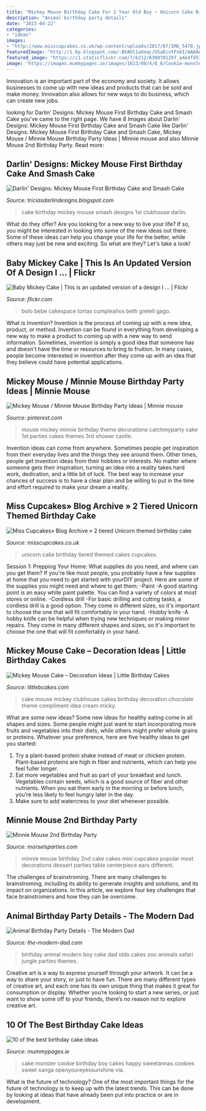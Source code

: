 ```yaml
---
title: "Mickey Mouse Birthday Cake For 2 Year Old Boy ~ Unicorn Cake Birthday Tiered Themed Cakes Cupcakes"
description: "Animal birthday party details"
date: "2023-04-22"
categories:
- "ideas"
images:
- "http://www.misscupcakes.co.uk/wp-content/uploads/2017/07/IMG_5478.jpg"
featuredImage: "http://1.bp.blogspot.com/-BXAHl1aXnqc/USaEcvtFnbI/AAAAAAAABGs/y28Ptc4h6uQ/s1600/Vincent+Birthday+CAke.jpg"
featured_image: "https://c1.staticflickr.com/7/6212/6308781297_a4e4fd535c_b.jpg"
image: "https://images.mummypages.ie/images/1613/80/4/8_6/Cookie-monster-cake.jpg"
---
```



Innovation is an important part of the economy and society. It allows businesses to come up with new ideas and products that can be sold and make money. Innovation also allows for new ways to do business, which can create new jobs.

	

		
looking for Darlin&#039; Designs: Mickey Mouse First Birthday Cake and Smash Cake you've came to the right page. We have 8 Images about Darlin&#039; Designs: Mickey Mouse First Birthday Cake and Smash Cake like Darlin&#039; Designs: Mickey Mouse First Birthday Cake and Smash Cake, Mickey Mouse / Minnie Mouse Birthday Party Ideas | Minnie mouse and also Minnie Mouse 2nd Birthday Party. Read more:
		
    
## Darlin&#039; Designs: Mickey Mouse First Birthday Cake And Smash Cake

<img loading=lazy src="http://1.bp.blogspot.com/-BXAHl1aXnqc/USaEcvtFnbI/AAAAAAAABGs/y28Ptc4h6uQ/s1600/Vincent+Birthday+CAke.jpg" onerror="this.onerror=null;this.src='https://tse2.mm.bing.net/th?id=OIP.RrMIhki31RWbTbaFr4SqRwHaLh&amp;pid=15.1';" alt="Darlin&#039; Designs: Mickey Mouse First Birthday Cake and Smash Cake">

_Source: triciasdarlindesigns.blogspot.com_

>cake birthday mickey mouse smash designs 1st clubhouse darlin. 

	

What do they offer?
Are you looking for a new way to live your life? If so, you might be interested in looking into some of the new ideas out there. Some of these ideas can help you change your life for the better, while others may just be new and exciting. So what are they? Let's take a look!

    
## Baby Mickey Cake | This Is An Updated Version Of A Design I … | Flickr

<img loading=lazy src="https://c1.staticflickr.com/7/6212/6308781297_a4e4fd535c_b.jpg" onerror="this.onerror=null;this.src='https://tse3.mm.bing.net/th?id=OIP.z-s3yNtJRahjthjfUGvbPAHaJn&amp;pid=15.1';" alt="Baby Mickey Cake | This is an updated version of a design I … | Flickr">

_Source: flickr.com_

>bolo bebe cakespace tortas cumpleaños beth gretell gago. 

	

What is Invention?
Invention is the process of coming up with a new idea, product, or method. Invention can be found in everything from developing a new way to make a product to coming up with a new way to send information. Sometimes, invention is simply a good idea that someone has and doesn't have the time or resources to bring to fruition. In many cases, people become interested in invention after they come up with an idea that they believe could have potential applications.

    
## Mickey Mouse / Minnie Mouse Birthday Party Ideas | Minnie Mouse

<img loading=lazy src="https://i.pinimg.com/originals/eb/11/9a/eb119aca8380996a16a1fa55d87fa843.jpg" onerror="this.onerror=null;this.src='https://tse1.mm.bing.net/th?id=OIP.aRF-4KvrrLcoq73hHGwL3QHaJ4&amp;pid=15.1';" alt="Mickey Mouse / Minnie Mouse Birthday Party Ideas | Minnie mouse">

_Source: pinterest.com_

>mouse mickey minnie birthday theme decorations catchmyparty cake 1st parties cakes themes 3rd shower castle. 

	

Invention ideas can come from anywhere. Sometimes people get inspiration from their everyday lives and the things they see around them. Other times, people get invention ideas from their hobbies or interests. No matter where someone gets their inspiration, turning an idea into a reality takes hard work, dedication, and a little bit of luck. The best way to increase your chances of success is to have a clear plan and be willing to put in the time and effort required to make your dream a reality.

    
## Miss Cupcakes» Blog Archive » 2 Tiered Unicorn Themed Birthday Cake

<img loading=lazy src="http://www.misscupcakes.co.uk/wp-content/uploads/2017/07/IMG_5478.jpg" onerror="this.onerror=null;this.src='https://tse4.mm.bing.net/th?id=OIP.tAXTtRA_De_Ey60VQea4WAHaJE&amp;pid=15.1';" alt="Miss Cupcakes» Blog Archive » 2 tiered Unicorn themed birthday cake">

_Source: misscupcakes.co.uk_

>unicorn cake birthday tiered themed cakes cupcakes. 

	

Session 1: Prepping Your Home: What supplies do you need, and where can you get them?
If you're like most people, you probably have a few supplies at home that you need to get started with yourDIY project. Here are some of the supplies you might need and where to get them:
-Paint -A good starting point is an easy white paint palette. You can find a variety of colors at most stores or online. 
-Cordless drill -For basic drilling and cutting tasks, a cordless drill is a good option. They come in different sizes, so it's important to choose the one that will fit comfortably in your hand. 
-Hobby knife -A hobby knife can be helpful when trying new techniques or making minor repairs. They come in many different shapes and sizes, so it's important to choose the one that will fit comfortably in your hand.

    
## Mickey Mouse Cake – Decoration Ideas | Little Birthday Cakes

<img loading=lazy src="http://www.littlebcakes.com/wp-content/uploads/2013/08/Mickey-Mouse-Cake-Images.jpg" onerror="this.onerror=null;this.src='https://tse4.mm.bing.net/th?id=OIP.IeTo6iAJKbwmv1WpTI0TewHaE7&amp;pid=15.1';" alt="Mickey Mouse Cake – Decoration Ideas | Little Birthday Cakes">

_Source: littlebcakes.com_

>cake mouse mickey clubhouse cakes birthday decoration chocolate theme compliment idea cream micky. 

	

What are some new ideas?
Some new ideas for healthy eating come in all shapes and sizes. Some people might just want to start incorporating more fruits and vegetables into their diets, while others might prefer whole grains or proteins. Whatever your preference, here are five healthy ideas to get you started: 
1) Try a plant-based protein shake instead of meat or chicken protein. Plant-based proteins are high in fiber and nutrients, which can help you feel fuller longer. 
2) Eat more vegetables and fruit as part of your breakfast and lunch. Vegetables contain seeds, which is a good source of fiber and other nutrients. When you eat them early in the morning or before lunch, you’re less likely to feel hungry later in the day. 
3) Make sure to add watercress to your diet whenever possible.

    
## Minnie Mouse 2nd Birthday Party

<img loading=lazy src="http://4.bp.blogspot.com/-nSeJB7A8YaQ/UT04lqS_UaI/AAAAAAAABUg/xeXPyfa0v-o/s1600/IMG_5768.JPG" onerror="this.onerror=null;this.src='https://tse1.mm.bing.net/th?id=OIP.Scnh7JtaLx3CHb76UQH4mgHaLH&amp;pid=15.1';" alt="Minnie Mouse 2nd Birthday Party">

_Source: morselsparties.com_

>minnie mouse birthday 2nd cake cakes mini cupcakes popular most decorations dessert parties table centerpiece ears different. 

	

The challenges of brainstroming.
There are many challenges to brainstroming, including its ability to generate insights and solutions, and its impact on organizations. In this article, we explore four key challenges that face brainstromers and how they can be overcome.

    
## Animal Birthday Party Details - The Modern Dad

<img loading=lazy src="https://i1.wp.com/www.the-modern-dad.com/wp-content/uploads/2015/08/dolcebellabyerincake.jpg?resize=700%2C952" onerror="this.onerror=null;this.src='https://tse3.mm.bing.net/th?id=OIP.dqnK9LuE-oUkHvn6Kt3uqAHaKE&amp;pid=15.1';" alt="Animal Birthday Party Details - The Modern Dad">

_Source: the-modern-dad.com_

>birthday animal modern boy cake dad olds cakes zoo animals safari jungle parties themes. 

	

Creative art is a way to express yourself through your artwork. It can be a way to share your story, or just to have fun. There are many different types of creative art, and each one has its own unique thing that makes it great for consumption or display. Whether you’re looking to start a new series, or just want to show some off to your friends, there’s no reason not to explore creative art.

    
## 10 Of The Best Birthday Cake Ideas

<img loading=lazy src="https://images.mummypages.ie/images/1613/80/4/8_6/Cookie-monster-cake.jpg" onerror="this.onerror=null;this.src='https://tse4.mm.bing.net/th?id=OIP.NEByx6tUMIB9MXGBpdz8wwHaE8&amp;pid=15.1';" alt="10 of the best birthday cake ideas">

_Source: mummypages.ie_

>cake monster cookie birthday boy cakes happy sweetannas cookies sweet xanga openyoureyessunshine via. 

	

What is the future of technology?
One of the most important things for the future of technology is to keep up with the latest trends. This can be done by looking at ideas that have already been put into practice or are in development.

